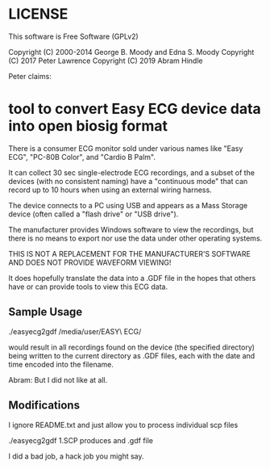 LICENSE
=======

This software is Free Software (GPLv2)

Copyright (C) 2000-2014 George B. Moody and Edna S. Moody
Copyright (C) 2017 Peter Lawrence
Copyright (C) 2019 Abram Hindle

Peter claims:

tool to convert Easy ECG device data into open biosig format 
============================================================

There is a consumer ECG monitor sold under various names like "Easy ECG", "PC-80B Color", and "Cardio B Palm".

It can collect 30 sec single-electrode ECG recordings, and a subset of the devices (with no consistent naming) have a "continuous mode" that can record up to 10 hours when using an external wiring harness.

The device connects to a PC using USB and appears as a Mass Storage device (often called a "flash drive" or "USB drive").

The manufacturer provides Windows software to view the recordings, but there is no means to export nor use the data under other operating systems.

THIS IS NOT A REPLACEMENT FOR THE MANUFACTURER'S SOFTWARE AND DOES NOT PROVIDE WAVEFORM VIEWING!

It does hopefully translate the data into a .GDF file in the hopes that others have or can provide tools to view this ECG data.

## Sample Usage

./easyecg2gdf /media/user/EASY\ ECG/

would result in all recordings found on the device (the specified directory) being written to the current directory as .GDF files, each with the date and time encoded into the filename.

Abram: But I did not like at all.

## Modifications

I ignore README.txt and just allow you to process individual scp files

./easyecg2gdf 1.SCP produces and .gdf file

I did a bad job, a hack job you might say.
